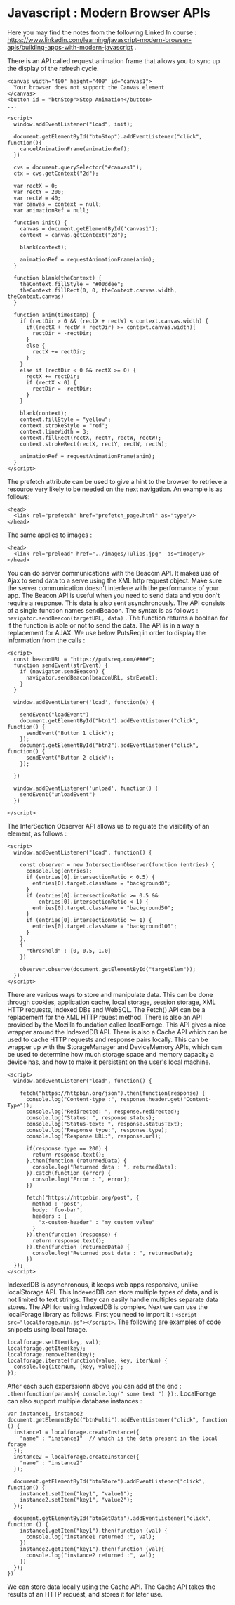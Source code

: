 # Javascript : Modern Browser APIs

Here you may find the notes from the following Linked In course : https://www.linkedin.com/learning/javascript-modern-browser-apis/building-apps-with-modern-javascript . 

There is an API called request animation frame that allows you to sync up the display of the refresh cycle.

```
<canvas width="400" height="400" id="canvas1">
  Your browser does not support the Canvas element
</canvas>
<button id = "btnStop">Stop Animation</button>
...

<script>
  window.addEventListener("load", init);

  document.getElementById("btnStop").addEventListener("click", function(){
    cancelAnimationFrame(animationRef);
  })

  cvs = document.querySelector("#canvas1");
  ctx = cvs.getContext("2d");

  var rectX = 0;
  var rectY = 200;
  var rectW = 40;
  var canvas = context = null;
  var animationRef = null;

  function init() {
    canvas = document.getElementById('canvas1');
    context = canvas.getContext("2d");

    blank(context);

    animationRef = requestAnimationFrame(anim);
  }

  function blank(theContext) {
    theContext.fillStyle = "#00ddee";
    theContext.fillRect(0, 0, theContext.canvas.width, theContext.canvas)
  }

  function anim(timestamp) {
    if (rectDir > 0 && (rectX + rectW) < context.canvas.width) {
      if((rectX + rectW + rectDir) >= context.canvas.width){
        rectDir = -rectDir;
      }
      else {
        rectX += rectDir;
      }
    }
    else if (rectDir < 0 && rectX >= 0) {
      rectX += rectDir;
      if (rectX < 0) {
        rectDir = -rectDir;
      }
    }

    blank(context);
    context.fillStyle = "yellow";
    context.strokeStyle = "red";
    context.lineWidth = 3;
    context.fillRect(rectX, rectY, rectW, rectW);
    context.strokeRect(rectX, rectY, rectW, rectW);

    animationRef = requestAnimationFrame(anim);
  }
</script>
```

The prefetch attribute can be used to give a hint to the browser to retrieve a resource very likely to be needed on the next navigation. An example is as follows:

```
<head>
  <link rel="prefetch" href="prefetch_page.html" as="type"/>
</head>
```
The same applies to images :

```
<head>
  <link rel="preload" href="../images/Tulips.jpg"  as="image"/>
</head>
```

You can do server communications with the Beacom API. It makes use of Ajax to send data to a serve using the XML http request object. Make sure the server communication doesn't interfere with the performance of your app. The Beacon API is useful when you need to send data and you don't require a response. This data is also sent asynchronously. The API consists of a single function names sendBeacon. The syntax is as follows : `navigator.sendBeacon(targetURL, data)` . The function returns a boolean for if the function is able or not to send the data. The API is in a way a replacement for AJAX. We use below PutsReq in order to display the information from the calls :

```
<script>
  const beaconURL = "https://putsreq.com/####";
  function sendEvent(strEvent) {
    if (navigator.sendBeacon) {
      navigator.sendBeacon(beaconURL, strEvent);
    }
  }
  
  window.addEventListener('load', function(e) {
  
    sendEvent("loadEvent")
    document.getElementById("btn1").addEventListener("click", function() {
      sendEvent("Button 1 click");
    });
    document.getElementById("btn2").addEventListener("click", function() {
      sendEvent("Button 2 click");
    });
    
  })
  
  window.addEventListener('unload', function() {
    sendEvent("unloadEvent")
  })
  
</script>
```
The InterSection Observer API allows us to regulate the visibility of an element, as follows :

```
<script>
  window.addEventListener("load", function() {
    
    const observer = new IntersectionObserver(function (entries) {
      console.log(entries);
      if (entries[0].intersectionRatio < 0.5) {
        entries[0].target.className = "background0";
      }
      if (entries[0].intersectionRatio >= 0.5 &&
          entries[0].intersectionRatio < 1) {
        entries[0].target.className = "background50";
      }
      if (entries[0].intersectionRatio >= 1) {
        entries[0].target.className = "background100";
      }
    },
    {
      "threshold" : [0, 0.5, 1.0]
    })
    
    observer.observe(document.getElementById("targetElem"));
  })
</script>
```

There are various ways to store and manipulate data. This can be done through cookies, application cache, local storage, session storage, XML HTTP requests, Indexed DBs and WebSQL. The Fetch() API can be a replacement for the XML HTTP reuest method. There is also an API provided by the Mozilla foundation called localForage. This API gives a nice wrapper around the IndexedDB API. There is also a Cache API which can be used to cache HTTP requests and response pairs locally. This can be wrapper up with the StorageManager and DeviceMemory APIs, which can be used to determine how much storage space and memory capacity a device has, and how to make it persistent on the user's local machine.

```
<script>
  window.addEventListener("load", function() {
    
    fetch("https://httpbin.org/json").then(function(response) {
      console.log("Content-type :", response.header.get("Content-Type"));
      console.log("Redirected: ", response.redirected);
      console.log("Status: ", response.status);
      console.log("Status-text: ", response.statusText);
      console.log("Response type:", response.type);
      console.log("Response URL:", response.url);
      
      if(response.type == 200) {
        return response.text();
      }.then(function (returnedData) {
        console.log("Returned data : ", returnedData);
      }).catch(function (error) { 
        console.log("Error : ", error);
      })
      
      fetch("https://httpsbin.org/post", {
        method : 'post',
        body: 'foo-bar',
        headers : {
          "x-custom-header" : "my custom value" 
        }
      }).then(function (response) {
        return response.text();
      }).then(function (returnedData) {
        console.log("Returned post data : ", returnedData);
      })
  });
</script>
```
IndexedDB is asynchronous, it keeps web apps responsive, unlike localStorage API. This IndexedDB can store multiple types of data, and is not limited to text strings. They can easily handle multiples separate data stores. The API for using IndexedDB is complex. Next we can use the localForage library as follows. First you need to import it : `<script src="localforage.min.js"></script>`. The following are examples of code snippets using local forage.

```
localforage.setItem(key, val);
localforage.getItem(key);
localforage.removeItem(key);
localforage.iterate(function(value, key, iterNum) {
  console.log(iterNum, [key, value]);
});
```

After each such experssionn above you can add at the end : `.then(function(params){ console.log(" some text ") });`. LocalForage can also support multiple database instances : 

```
var instance1, instance2
document.getElementById("btnMulti").addEventListener("click", function () {
  instance1 = localforage.createInstance({
    "name" : "instance1"  // which is the data present in the local forage
  });
  instance2 = localforage.createInstance({
    "name" : "instance2"
  });
  
  document.getElementById("btnStore").addEventListener("click", function() {
    instance1.setItem("key1", "value1");
    instance2.setItem("key1", "value2");
  });
  
  document.getElementById("btnGetData").addEventListener("click", function () {
    instance1.getItem("key1").then(function (val) {
      console.log("instance1 returned :", val);
    })
    instance2.getItem("key1").then(function (val){
      console.log("instance2 returned :", val);
    })
  });
})
```

We can store data locally using the Cache API. The Cache API takes the results of an HTTP request, and stores it for later use.
